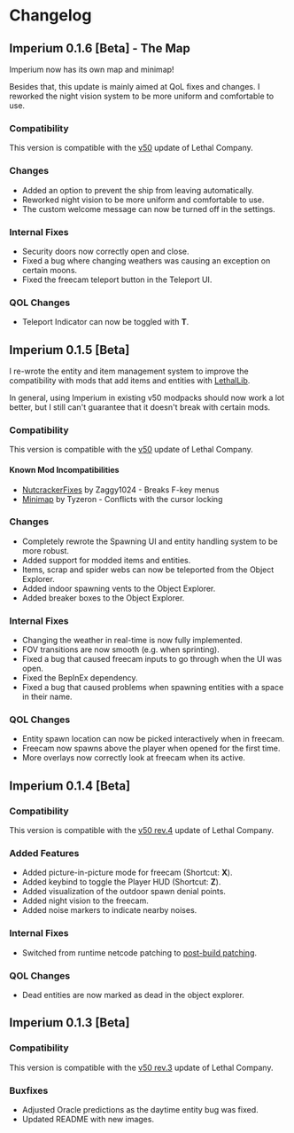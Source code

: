 # Changelog

## Imperium 0.1.6 [Beta] - The Map

Imperium now has its own map and minimap!

Besides that, this update is mainly aimed at QoL fixes and changes. I reworked the night vision system to be more uniform and comfortable to use.

### Compatibility

This version is compatible with the [v50](https://steamdb.info/changelist/23181066/) update of Lethal Company.

### Changes

- Added an option to prevent the ship from leaving automatically.
- Reworked night vision to be more uniform and comfortable to use.
- The custom welcome message can now be turned off in the settings. 

### Internal Fixes

- Security doors now correctly open and close.
- Fixed a bug where changing weathers was causing an exception on certain moons.
- Fixed the freecam teleport button in the Teleport UI.

### QOL Changes

- Teleport Indicator can now be toggled with **T**.

## Imperium 0.1.5 [Beta]

I re-wrote the entity and item management system to improve the compatibility with mods that add items and entities with [LethalLib](https://thunderstore.io/c/lethal-company/p/Evaisa/LethalLib/).

In general, using Imperium in existing v50 modpacks should now work a lot better, but I still can't guarantee that it doesn't break with certain mods.

### Compatibility

This version is compatible with the [v50](https://steamdb.info/changelist/23181066/) update of Lethal Company.

#### Known Mod Incompatibilities

- [NutcrackerFixes](https://thunderstore.io/c/lethal-company/p/Zaggy1024/NutcrackerFixes/) by Zaggy1024 - Breaks F-key menus
- [Minimap](https://thunderstore.io/c/lethal-company/p/Tyzeron/Minimap/) by Tyzeron - Conflicts with the cursor locking

### Changes

- Completely rewrote the Spawning UI and entity handling system to be more robust.
- Added support for modded items and entities.
- Items, scrap and spider webs can now be teleported from the Object Explorer.
- Added indoor spawning vents to the Object Explorer.
- Added breaker boxes to the Object Explorer.

### Internal Fixes

- Changing the weather in real-time is now fully implemented.
- FOV transitions are now smooth (e.g. when sprinting).
- Fixed a bug that caused freecam inputs to go through when the UI was open.
- Fixed the BepInEx dependency.
- Fixed a bug that caused problems when spawning entities with a space in their name.

### QOL Changes

- Entity spawn location can now be picked interactively when in freecam.
- Freecam now spawns above the player when opened for the first time.
- More overlays now correctly look at freecam when its active.

## Imperium 0.1.4 [Beta]

### Compatibility

This version is compatible with the [v50 rev.4](https://steamdb.info/changelist/23125974/) update of Lethal Company.

### Added Features

- Added picture-in-picture mode for freecam (Shortcut: **X**).
- Added keybind to toggle the Player HUD (Shortcut: **Z**).
- Added visualization of the outdoor spawn denial points.
- Added night vision to the freecam.
- Added noise markers to indicate nearby noises.

### Internal Fixes

- Switched from runtime netcode patching to [post-build patching](https://github.com/EvaisaDev/UnityNetcodePatcher).

### QOL Changes

- Dead entities are now marked as dead in the object explorer.

## Imperium 0.1.3 [Beta]

### Compatibility

This version is compatible with the [v50 rev.3](https://steamdb.info/changelist/23055571/) update of Lethal Company.

### Buxfixes

- Adjusted Oracle predictions as the daytime entity bug was fixed.
- Updated README with new images.